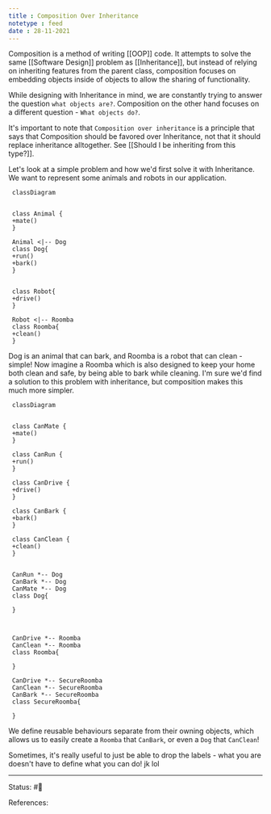 ```yaml
---
title : Composition Over Inheritance
notetype : feed
date : 28-11-2021
---
```



Composition is a method of writing [[OOP]] code. It attempts to solve the same [[Software Design]] problem as [[Inheritance]], but instead of relying on inheriting features from the parent class, composition focuses on embedding objects inside of objects to allow the sharing of functionality.

While designing with Inheritance in mind, we are constantly trying to answer the question `what objects are?`. Composition on the other hand focuses on a different question - `What objects do?`. 

It's important to note that `Composition over inheritance` is a principle that says that Composition should be favored over Inheritance, not that it should replace inheritance alltogether. See [[Should I be inheriting from this type?]].

Let's look at a simple problem and how we'd first solve it with Inheritance. We want to represent some animals and robots in our application. 

```mermaid
 classDiagram  
 
 
 class Animal {
 +mate()
 }
 
 Animal <|-- Dog  
 class Dog{  
 +run()
 +bark()
 }
 

 class Robot{
 +drive()
 }
 
 Robot <|-- Roomba
 class Roomba{
 +clean()
 }
```

Dog is an animal that can bark, and Roomba is a robot that can clean - simple!
Now imagine a Roomba which is also designed to keep your home both clean and safe, by being able to bark while cleaning. I'm sure we'd find a solution to this problem with inheritance, but composition makes this much more simpler. 

```mermaid
 classDiagram  
 
 
 class CanMate {
 +mate()
 }
 
 class CanRun {
 +run()
 }
 
 class CanDrive {
 +drive()
 }
 
 class CanBark {
 +bark()
 }
 
 class CanClean {
 +clean()
 }
 
 
 CanRun *-- Dog
 CanBark *-- Dog
 CanMate *-- Dog
 class Dog{  

 }
 


 CanDrive *-- Roomba
 CanClean *-- Roomba
 class Roomba{

 }
 
 CanDrive *-- SecureRoomba
 CanClean *-- SecureRoomba
 CanBark *-- SecureRoomba
 class SecureRoomba{

 }
```

We define reusable behaviours separate from their owning objects, which allows us to easily create a `Roomba` that `CanBark`, or even a `Dog` that `CanClean`! 

Sometimes, it's really useful to just be able to drop the labels - what you are doesn't have to define what you can do! jk lol




-----

Status: #🌲 

References:
